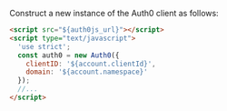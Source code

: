 Construct a new instance of the Auth0 client as follows:

```html
<script src="${auth0js_url}"></script>
<script type="text/javascript">
  'use strict';
  const auth0 = new Auth0({
    clientID: '${account.clientId}',
    domain: '${account.namespace}'
  });
  //...
</script>
```